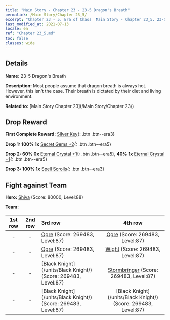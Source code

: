 ```yaml
---
title: "Main Story - Chapter 23 - 23-5 Dragon's Breath"
permalink: /Main Story/Chapter 23_5/
excerpt: "Chapter 23 - 5. Era of Chaos  Main Story - Chapter 23_5. 23-5 Dragon's Breath"
last_modified_at: 2021-07-13
locale: en
ref: "Chapter 23_5.md"
toc: false
classes: wide
---
```


## Details

 **Name:** 23-5 Dragon's Breath

 **Description:** Most people assume that dragon breath is always hot. However, this isn't the case. Their breath is dictated by their diet and living environment.

 **Related to:** [Main Story Chapter 23](/Main Story/Chapter 23/)

## Drop Reward

 **First Complete Reward:** [Silver Key](/Items/con_693/){: .btn .btn--era3}

 **Drop 1:** **100% 1x** [Secret Gems +2](/Items/mat_79/){: .btn .btn--era5}

 **Drop 2:** **60% 0x** [Eternal Crystal +1](/Items/mat_73/){: .btn .btn--era5}, **40% 1x** [Eternal Crystal +1](/Items/mat_73/){: .btn .btn--era5}

 **Drop 3:** **100% 1x** [Spell Scrolls](/Items/con_694/){: .btn .btn--era3}


## Fight against Team
 **Hero:** [Shiva](/heroes/Shiva/) (Score: 80000, Level:88)

 **Team:**


  | 1st row | 2nd row | 3rd row | 4th row |
  |:----:|:----:|:----|:----:|
  | - | - | [Ogre](/units/Ogre/) (Score: 269483, Level:87)  | [Ogre](/units/Ogre/) (Score: 269483, Level:87)  |
  | - | - | [Ogre](/units/Ogre/) (Score: 269483, Level:87)  | [Wight](/units/Wight/) (Score: 269483, Level:87)  |
  | - | - | [Black Knight](/units/Black Knight/) (Score: 269483, Level:87)  | [Stormbringer](/units/Stormbringer/) (Score: 269483, Level:87)  |
  | - | - | [Black Knight](/units/Black Knight/) (Score: 269483, Level:87)  | [Black Knight](/units/Black Knight/) (Score: 269483, Level:87)  |


